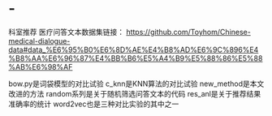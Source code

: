 # -
科室推荐
医疗问答文本数据集链接：
https://github.com/Toyhom/Chinese-medical-dialogue-data#data_%E6%95%B0%E6%8D%AE%E4%B8%AD%E6%9C%896%E4%B8%AA%E6%96%87%E4%BB%B6%E5%A4%B9%E5%88%86%E5%88%AB%E6%98%AF

bow.py是词袋模型的对比试验
c_knn是KNN算法的对比试验
new_method是本文改进的方法
random系列是关于随机筛选问答文本的代码
res_anl是关于推荐结果准确率的统计
word2vec也是三种对比实验的其中之一
